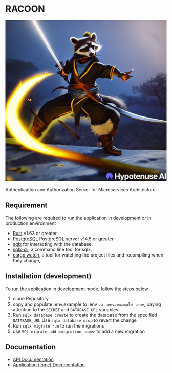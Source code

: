 # RACOON
![racoon](./racoon.png)

Authentication and Authorization Server for Microservices Architecture

## Requirement
The following are required to run the application in development or in production environment
- [Rust](https://www.rust-lang.org/tools/install) v1.63 or greater 
- [PostgreSQL](https://www.postgresql.org/download/) PostgreSQL server v14.5 or greater
- [sqlx](https://crates.io/crates/sqlx) for interacting with the database,
- [sqlx-cli](https://crates.io/crates/sqlx-cli), a command line tool for sqlx,
- [cargo watch](https://crates.io/crates/cargo-watch), a tool for watching the project files and recompiling when they change,

## Installation (development)
To run the application in development mode, follow the steps below
1. clone Repository
2. copy and populate .env.example to .env `cp .env.example .env`, paying attention to the `SECRET` and `DATABASE_URL` variables
3. Run `sqlx database create` to create the database from the specified `DATABASE_URL` Use `sqlx database drop` to revert the change
4. Run `sqlx migrate run` to run the migrations
5. use `SQL migrate add <migration_name>` to add a new migration


##  Documentation 
-  [API Documentation](https://documenter.getpostman.com/view/22658417/2s83zgv5nW) 
- [Application (logic) Documentation](https://opeolluwa.github.io/nitride/) 
